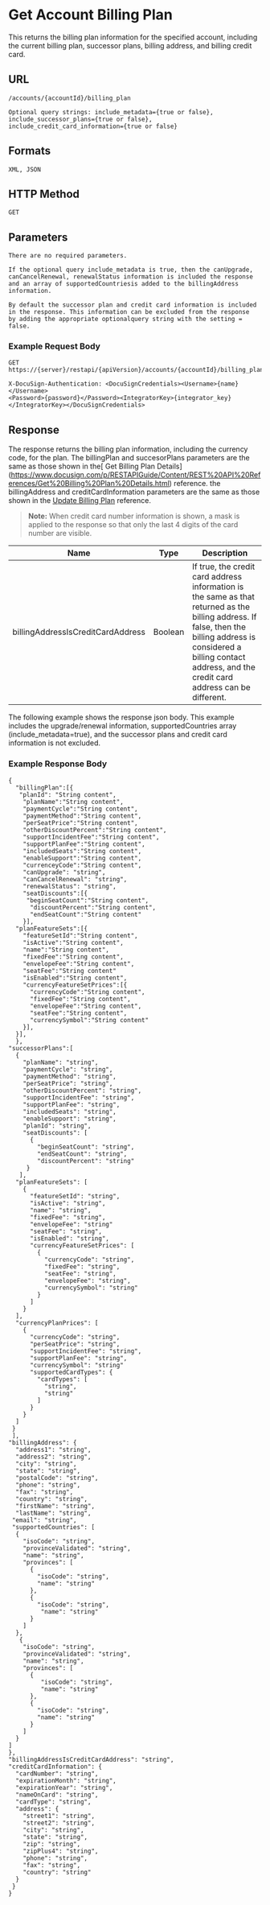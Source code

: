 # Get Account Billing Plan

This returns the billing plan information for the specified account, including the current billing plan, successor plans, 
billing address, and billing credit card.

## URL

    /accounts/{accountId}/billing_plan
    
    Optional query strings: include_metadata={true or false}, 
    include_successor_plans={true or false}, 
    include_credit_card_information={true or false}

## Formats

    XML, JSON

## HTTP Method

    GET

## Parameters

    There are no required parameters.
    
    If the optional query include_metadata is true, then the canUpgrade,
    canCancelRenewal, renewalStatus information is included the response
    and an array of supportedCountriesis added to the billingAddress information.
    
    By default the successor plan and credit card information is included
    in the response. This information can be excluded from the response
    by adding the appropriate optionalquery string with the setting = false.

### Example Request Body

    GET https://{server}/restapi/{apiVersion}/accounts/{accountId}/billing_plan
    
    X-DocuSign-Authentication: <DocuSignCredentials><Username>{name}</Username>
    <Password>{password}</Password><IntegratorKey>{integrator_key}
    </IntegratorKey></DocuSignCredentials>

## Response

The response returns the billing plan information, including the currency code, for the plan.
The billingPlan and succesorPlans parameters are the same as those shown in the[ Get Billing Plan Details]
(https://www.docusign.com/p/RESTAPIGuide/Content/REST%20API%20References/Get%20Billing%20Plan%20Details.html)
reference. the billingAddress and creditCardInformation parameters are the same as those shown in the
[Update Billing Plan](https://www.docusign.com/p/RESTAPIGuide/Content/REST%20API%20References/Update%20Account%20Billing%20Plan.html) reference.

> **Note:** When credit card number information is shown, a mask is applied to the response 
> so that only the last 4 digits of the card number are visible.

|Name|Type|Description|
|-----|-----|--------|
|billingAddressIsCreditCardAddress|Boolean|If true, the credit card address information is the same as that returned as the billing address. If false, then the billing address is considered a billing contact address, and the credit card address can be different.|

The following example shows the response json body.
This example includes the upgrade/renewal information,
supportedCountries array (include_metadata=true),
and the successor plans and credit card information is not excluded.

### Example Response Body

    {
      "billingPlan":[{
       "planId": "String content",
        "planName":"String content",
        "paymentCycle":"String content",
        "paymentMethod":"String content",
        "perSeatPrice":"String content",
        "otherDiscountPercent":"String content",
        "supportIncidentFee":"String content",
        "supportPlanFee":"String content",
        "includedSeats":"String content",
        "enableSupport":"String content",
        "currenceyCode":"String content",
        "canUpgrade": "string",
        "canCancelRenewal": "string",
        "renewalStatus": "string",
        "seatDiscounts":[{
         "beginSeatCount":"String content",
          "discountPercent":"String content",
          "endSeatCount":"String content"
        }],
      "planFeatureSets":[{
        "featureSetId":"String content",
        "isActive":"String content",
        "name":"String content",
        "fixedFee":"String content",
        "envelopeFee":"String content",
        "seatFee":"String content"
        "isEnabled":"String content",
        "currencyFeatureSetPrices":[{
          "currencyCode":"String content",
          "fixedFee":"String content",
          "envelopeFee":"String content",
          "seatFee":"String content",
          "currencySymbol":"String content"
        }],
      }],
      },
    "successorPlans":[
      {
        "planName": "string",
        "paymentCycle": "string",
        "paymentMethod": "string",
        "perSeatPrice": "string",
        "otherDiscountPercent": "string",
        "supportIncidentFee": "string",
        "supportPlanFee": "string",
        "includedSeats": "string",
        "enableSupport": "string",
        "planId": "string",
        "seatDiscounts": [
          {
            "beginSeatCount": "string",
            "endSeatCount": "string",
            "discountPercent": "string"
         }
       ],
      "planFeatureSets": [
        {
          "featureSetId": "string",
          "isActive": "string",
          "name": "string",
          "fixedFee": "string",
          "envelopeFee": "string"
          "seatFee": "string",
          "isEnabled": "string",
          "currencyFeatureSetPrices": [
            {
              "currencyCode": "string",
              "fixedFee": "string",
              "seatFee": "string",
              "envelopeFee": "string",
              "currencySymbol": "string"
            }
          ]
        }
      ],
      "currencyPlanPrices": [
        {
          "currencyCode": "string",
          "perSeatPrice": "string",
          "supportIncidentFee": "string",
          "supportPlanFee": "string",
          "currencySymbol": "string"
          "supportedCardTypes": {
            "cardTypes": [
              "string",
              "string"
            ]
          }
        }
      ]
     }
     ],
    "billingAddress": {
      "address1": "string",
      "address2": "string",
      "city": "string",
      "state": "string",
      "postalCode": "string",
      "phone": "string",
      "fax": "string",
      "country": "string",
      "firstName": "string",
      "lastName": "string",
     "email": "string",
     "supportedCountries": [
      {
        "isoCode": "string",
        "provinceValidated": "string",
        "name": "string",
        "provinces": [
          {
            "isoCode": "string",
            "name": "string"
          },
          {
            "isoCode": "string",
             "name": "string"
          }
        ]
      },
       {
        "isoCode": "string",
        "provinceValidated": "string",
        "name": "string",
        "provinces": [
          {
             "isoCode": "string",
             "name": "string"
          },
          {
            "isoCode": "string",
            "name": "string"
          }
        ]
      }
    ]
    },
    "billingAddressIsCreditCardAddress": "string",
    "creditCardInformation": {
      "cardNumber": "string",
      "expirationMonth": "string",
      "expirationYear": "string",
      "nameOnCard": "string",
      "cardType": "string",
      "address": {
        "street1": "string",
        "street2": "string",
        "city": "string",
        "state": "string",
        "zip": "string",
        "zipPlus4": "string",
        "phone": "string",
        "fax": "string",
        "country": "string"
      }
     }
    }
